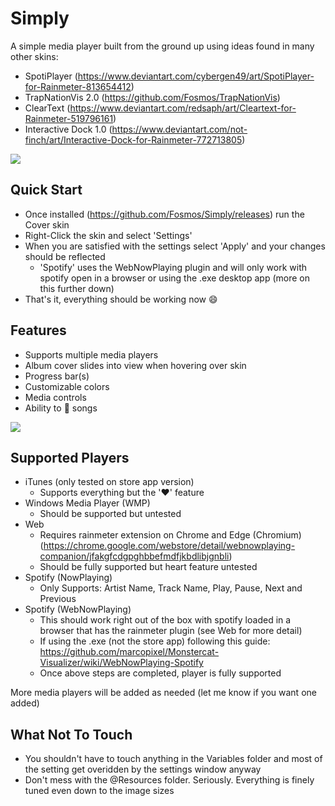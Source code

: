 # Simply
A simple media player built from the ground up using ideas found in many other skins:
  - SpotiPlayer (https://www.deviantart.com/cybergen49/art/SpotiPlayer-for-Rainmeter-813654412)
  - TrapNationVis 2.0 (https://github.com/Fosmos/TrapNationVis)
  - ClearText (https://www.deviantart.com/redsaph/art/Cleartext-for-Rainmeter-519796161)
  - Interactive Dock 1.0 (https://www.deviantart.com/not-finch/art/Interactive-Dock-for-Rainmeter-772713805)
 
![](https://i.ibb.co/HVRWSqL/player.png)

## Quick Start
* Once installed (https://github.com/Fosmos/Simply/releases) run the Cover skin
* Right-Click the skin and select 'Settings'
* When you are satisfied with the settings select 'Apply' and your changes should be reflected
  - 'Spotify' uses the WebNowPlaying plugin and will only work with spotify open in a browser or using the .exe desktop app (more on this further down)
* That's it, everything should be working now 😄
## Features
* Supports multiple media players
* Album cover slides into view when hovering over skin
* Progress bar(s)
* Customizable colors
* Media controls
* Ability to 💚 songs

![](https://i.ibb.co/yknzsGG/player-animated.gif)

## Supported Players
* iTunes (only tested on store app version)
  - Supports everything but the '❤️' feature
* Windows Media Player (WMP)
  - Should be supported but untested
* Web
  - Requires rainmeter extension on Chrome and Edge (Chromium) (https://chrome.google.com/webstore/detail/webnowplaying-companion/jfakgfcdgpghbbefmdfjkbdlibjgnbli)
  - Should be fully supported but heart feature untested
* Spotify (NowPlaying)
  - Only Supports: Artist Name, Track Name, Play, Pause, Next and Previous
* Spotify (WebNowPlaying)
  - This should work right out of the box with spotify loaded in a browser that has the rainmeter plugin (see Web for more detail)
  - If using the .exe (not the store app) following this guide: https://github.com/marcopixel/Monstercat-Visualizer/wiki/WebNowPlaying-Spotify
  - Once above steps are completed, player is fully supported

More media players will be added as needed (let me know if you want one added)
## What Not To Touch
* You shouldn't have to touch anything in the Variables folder and most of the setting get overidden by the settings window anyway
* Don't mess with the @Resources folder. Seriously. Everything is finely tuned even down to the image sizes
